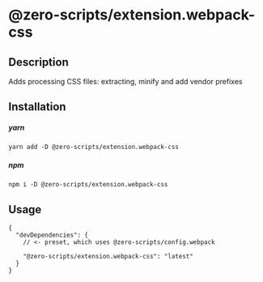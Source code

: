 # @zero-scripts/extension.webpack-css

## Description

Adds processing CSS files: extracting, minify and add vendor prefixes

## Installation

##### yarn

```
yarn add -D @zero-scripts/extension.webpack-css
```

##### npm

```
npm i -D @zero-scripts/extension.webpack-css
```

## Usage

```
{
  "devDependencies": {
    // <- preset, which uses @zero-scripts/config.webpack

    "@zero-scripts/extension.webpack-css": "latest"
  }
}
```
